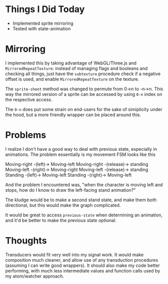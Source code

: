 # Things I Did Today
* Implemented sprite mirroring
* Tested with state-animation

# Mirroring
I implemented this by taking advantage of WebGL/Three.js and `MirroredRepeatTexture`: instead of managing flags and booleans and checking all things, just have the `subtexture` procedure check if a negative offset is used, and enable `MirroredRepeatTexture` on the texture.

The `sprite-sheet` method was changed to permute from 0->n to -n->n. This way the mirrored version of a sprite can be accessed by using `0-n` index on the respective access.

The `0-n` does put some strain on end-users for the sake of simiplicity under the hood, but a more friendly wrapper can be placed around this.

# Problems
I realize I don't have a good way to deal with previous state, especially in animations. The problem essentially is my movement FSM looks like this

Moving-right -(left)-> Moving-left
Moving-right -(release)-> standing
Moving-left -(right)-> Moving-right
Moving-left -(release)-> standing
Standing -(left)-> Moving-left
Standing -(right)-> Moving-left

And the problem I encountered was, "when the character is moving left and stops, how do I know to draw the left-facing stand animation?"

The kludge would be to make a second stand state, and make them both directional, but this would make the graph complicated.

It would be great to access `previous-state` when determining an animation, and it'd be better to make the previous state optional.

# Thoughts
Transducers would fit very well into my signal work. It would make composition much cleaner, and allow use of any transduction procedures (assuming I can write good wrappers). It should also make my code better performing, with much less intermediate values and function calls used by my atom/watcher approach.
